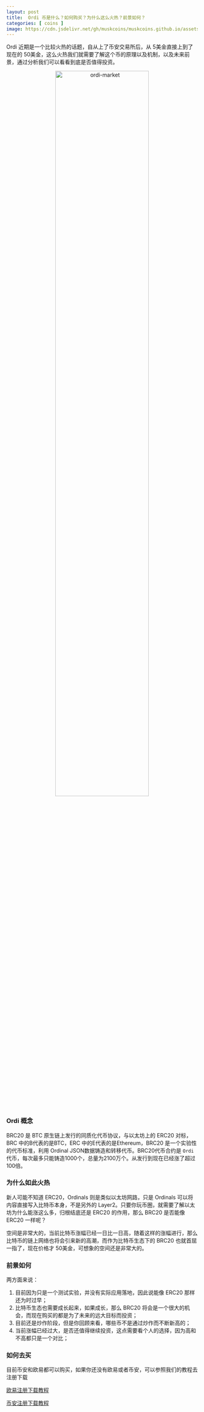 ```yaml
---
layout: post
title:  Ordi 币是什么？如何购买？为什么这么火热？前景如何？
categories: [ coins ]
image: https://cdn.jsdelivr.net/gh/muskcoins/muskcoins.github.io/assets/images/bibi.webp
---
```

Ordi 近期是一个比较火热的话题，自从上了币安交易所后，从 5美金直接上到了现在的 50美金，这么火热我们就需要了解这个币的原理以及机制，以及未来前景，通过分析我们可以看看到底是否值得投资。
<div align=center>
    <img alt="ordi-market" src="https://cdn.jsdelivr.net/gh/muskcoins/muskcoins.github.io/assets/images/ordi-market.webp" width="70%">
</div>

### Ordi 概念
BRC20 是 BTC 原生链上发行的同质化代币协议，与以太坊上的 ERC20 对标，BRC 中的B代表的是BTC，ERC 中的E代表的是Ethereum，BRC20 是一个实验性的代币标准，利用 Ordinal JSON数据铸造和转移代币。BRC20代币合约是 `Ordi` 代币，每次最多只能铸造1000个，总量为2100万个。从发行到现在已经涨了超过100倍。

### 为什么如此火热
新人可能不知道 ERC20，Ordinals 则是类似以太坊网路，只是 Ordinals 可以将内容直接写入比特币本身，不是另外的 Layer2。只要你玩币圈，就需要了解以太坊为什么能涨这么多，归根结底还是 ERC20 的作用，那么 BRC20 是否能像 ERC20 一样呢？

空间是非常大的，当前比特币涨幅已经一日比一日高，随着这样的涨幅进行，那么比特币的链上网络也将会引来新的高潮，而作为比特币生态下的 BRC20 也就首屈一指了，现在价格才 50美金，可想象的空间还是非常大的。

### 前景如何
两方面来说：

1. 目前因为只是一个测试实验，并没有实际应用落地，因此说能像 ERC20 那样还为时过早；
2. 比特币生态也需要成长起来，如果成长，那么 BRC20 将会是一个很大的机会，而现在购买的都是为了未来的远大目标而投资；
3. 目前还是炒作阶段，但是你回顾来看，哪些币不是通过炒作而不断新高的；
4. 当前涨幅已经过大，是否还值得继续投资，这点需要看个人的选择，因为高和不高都只是一个对比；

### 如何去买
目前币安和欧易都可以购买，如果你还没有欧易或者币安，可以参照我们的教程去注册下载

[欧易注册下载教程](/okx-download/)

[币安注册下载教程](https://tggsearch.github.io/docs/bnb-buy-coins.html)